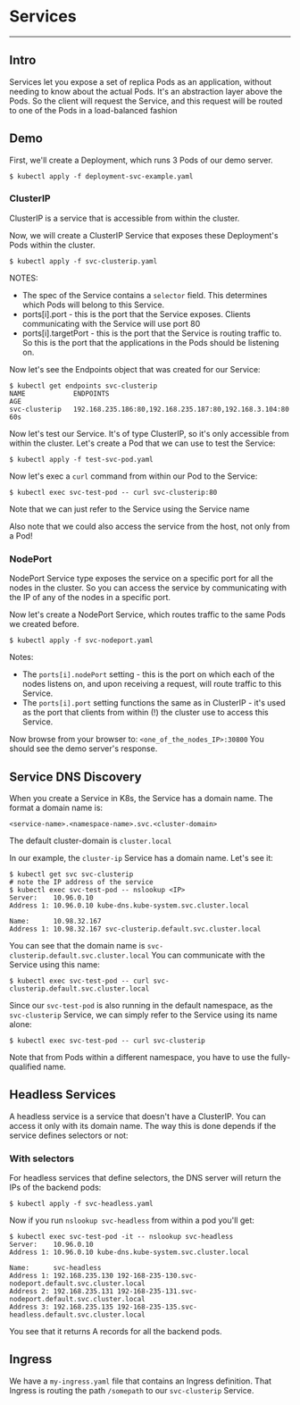 
# Services
---

## Intro
Services let you expose a set of replica Pods as an application, without needing to know
about the actual Pods. It's an abstraction layer above the Pods. So the client will request
the Service, and this request will be routed to one of the Pods in a load-balanced fashion

## Demo
First, we'll create a Deployment, which runs 3 Pods of our demo server.
```
$ kubectl apply -f deployment-svc-example.yaml
```

### ClusterIP
ClusterIP is a service that is accessible from within the cluster.

Now, we will create a ClusterIP Service that exposes these Deployment's Pods within the cluster.
```
$ kubectl apply -f svc-clusterip.yaml
```

NOTES:
* The spec of the Service contains a `selector` field. This determines which Pods will belong to this Service.
* ports[i].port - this is the port that the Service exposes. Clients communicating with the Service will use port 80
* ports[i].targetPort - this is the port that the Service is routing traffic to. So this is the port that the applications in the Pods should be listening on.


Now let's see the Endpoints object that was created for our Service:
```
$ kubectl get endpoints svc-clusterip
NAME            ENDPOINTS                                                AGE
svc-clusterip   192.168.235.186:80,192.168.235.187:80,192.168.3.104:80   60s
```

Now let's test our Service. It's of type ClusterIP, so it's only accessible from within the cluster. 
Let's create a Pod that we can use to test the Service:
```
$ kubectl apply -f test-svc-pod.yaml
```

Now let's exec a `curl` command from within our Pod to the Service:
```
$ kubectl exec svc-test-pod -- curl svc-clusterip:80
```

Note that we can just refer to the Service using the Service name

Also note that we could also access the service from the host, not only from a Pod!

### NodePort
NodePort Service type exposes the service on a specific port for all the nodes in the cluster. So you can access the
service by communicating with the IP of any of the nodes in a specific port.

Now let's create a NodePort Service, which routes traffic to the same Pods we created before.

```
$ kubectl apply -f svc-nodeport.yaml
```

Notes:
* The `ports[i].nodePort` setting - this is the port on which each of the nodes listens on, and upon receiving a request, will route
traffic to this Service.
* The `ports[i].port` setting functions the same as in ClusterIP - it's used as the port that clients from within (!) the cluster use to access
this Service.

Now browse from your browser to: `<one_of_the_nodes_IP>:30800` 
You should see the demo server's response.

## Service DNS Discovery
When you create a Service in K8s, the Service has a domain name. The format a domain name is:
```
<service-name>.<namespace-name>.svc.<cluster-domain>
```

The default cluster-domain is `cluster.local`

In our example, the `cluster-ip` Service has a domain name. Let's see it:
```
$ kubectl get svc svc-clusterip
# note the IP address of the service
$ kubectl exec svc-test-pod -- nslookup <IP>
Server:    10.96.0.10
Address 1: 10.96.0.10 kube-dns.kube-system.svc.cluster.local

Name:      10.98.32.167
Address 1: 10.98.32.167 svc-clusterip.default.svc.cluster.local
```

You can see that the domain name is `svc-clusterip.default.svc.cluster.local`
You can communicate with the Service using this name:
```
$ kubectl exec svc-test-pod -- curl svc-clusterip.default.svc.cluster.local
```

Since our `svc-test-pod` is also running in the default namespace, as the `svc-clusterip` Service, we can simply refer to the Service
using its name alone:

```
$ kubectl exec svc-test-pod -- curl svc-clusterip
```

Note that from Pods within a different namespace, you have to use the fully-qualified name.

## Headless Services
A headless service is a service that doesn't have a ClusterIP. You can access it only with its domain name.
The way this is done depends if the service defines selectors or not:
###  With selectors
For headless services that define selectors, the DNS server will return the IPs of the backend pods:
```
$ kubectl apply -f svc-headless.yaml
```

Now if you run `nslookup svc-headless` from within a pod you'll get:
```
$ kubectl exec svc-test-pod -it -- nslookup svc-headless
Server:    10.96.0.10
Address 1: 10.96.0.10 kube-dns.kube-system.svc.cluster.local

Name:      svc-headless
Address 1: 192.168.235.130 192-168-235-130.svc-nodeport.default.svc.cluster.local
Address 2: 192.168.235.131 192-168-235-131.svc-nodeport.default.svc.cluster.local
Address 3: 192.168.235.135 192-168-235-135.svc-headless.default.svc.cluster.local
```

You see that it returns A records for all the backend pods.

## Ingress
We have a `my-ingress.yaml` file that contains an Ingress definition. That Ingress is routing the path `/somepath` 
to our `svc-clusterip` Service.
